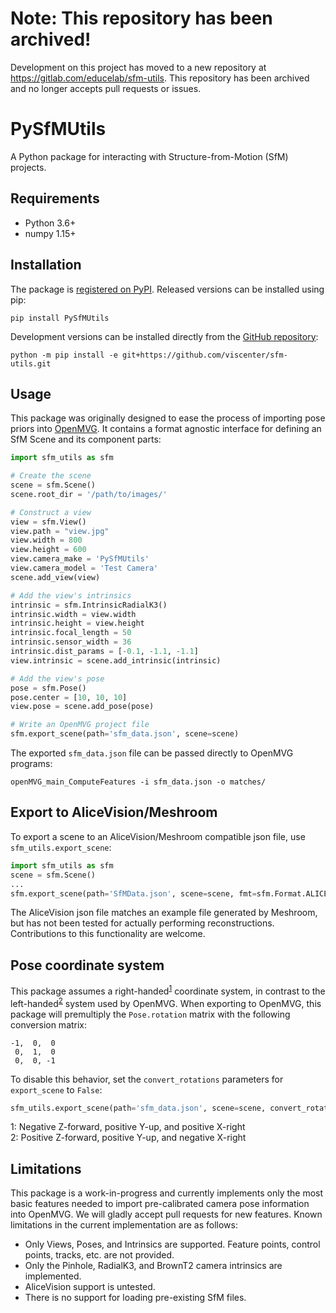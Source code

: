 # Note: This repository has been archived!
Development on this project has moved to a new repository at https://gitlab.com/educelab/sfm-utils. This repository has been archived and no longer accepts pull requests or issues.


# PySfMUtils
A Python package for interacting with Structure-from-Motion (SfM) projects. 

## Requirements
* Python 3.6+
* numpy 1.15+

## Installation
The package is [registered on PyPI](https://pypi.org/project/PySfMUtils/). Released versions can be installed using pip:
```shell
pip install PySfMUtils
```

Development versions can be installed directly from the [GitHub repository](https://github.com/viscenter/sfm-utils):
```shell
python -m pip install -e git+https://github.com/viscenter/sfm-utils.git
```

## Usage
This package was originally designed to ease the process of importing pose priors into 
[OpenMVG](https://github.com/openMVG/openMVG). It contains a format agnostic interface for defining an SfM Scene and its
component parts:

```python
import sfm_utils as sfm

# Create the scene
scene = sfm.Scene()
scene.root_dir = '/path/to/images/'

# Construct a view
view = sfm.View()
view.path = "view.jpg"
view.width = 800
view.height = 600
view.camera_make = 'PySfMUtils'
view.camera_model = 'Test Camera'
scene.add_view(view)

# Add the view's intrinsics
intrinsic = sfm.IntrinsicRadialK3()
intrinsic.width = view.width
intrinsic.height = view.height
intrinsic.focal_length = 50
intrinsic.sensor_width = 36
intrinsic.dist_params = [-0.1, -1.1, -1.1]
view.intrinsic = scene.add_intrinsic(intrinsic)

# Add the view's pose
pose = sfm.Pose()
pose.center = [10, 10, 10]
view.pose = scene.add_pose(pose)

# Write an OpenMVG project file
sfm.export_scene(path='sfm_data.json', scene=scene)
```

The exported `sfm_data.json` file can be passed directly to OpenMVG programs:

```shell
openMVG_main_ComputeFeatures -i sfm_data.json -o matches/
```

## Export to AliceVision/Meshroom
To export a scene to an AliceVision/Meshroom compatible json file, use `sfm_utils.export_scene`:

```python
import sfm_utils as sfm
scene = sfm.Scene()
...
sfm.export_scene(path='SfMData.json', scene=scene, fmt=sfm.Format.ALICE_VISION)
```

The AliceVision json file matches an example file generated by Meshroom, but has not been tested for actually 
performing reconstructions. Contributions to this functionality are welcome.

## Pose coordinate system
This package assumes a right-handed<sup>[1](#sfmcoords)</sup> coordinate system, in contrast to the 
left-handed<sup>[2](#mvgcoords)</sup> system used by OpenMVG. When exporting to OpenMVG, this package will premultiply 
the `Pose.rotation` matrix with the following conversion matrix:

```
-1,  0,  0
 0,  1,  0
 0,  0, -1
```

To disable this behavior, set the `convert_rotations` parameters for `export_scene` to `False`:
```python
sfm_utils.export_scene(path='sfm_data.json', scene=scene, convert_rotations=False)
```

<a name="sfmcoords">1</a>: Negative Z-forward, positive Y-up, and positive X-right  
<a name="mvgcoords">2</a>: Positive Z-forward, positive Y-up, and negative X-right

## Limitations
This package is a work-in-progress and currently implements only the most basic features needed to import pre-calibrated
camera pose information into OpenMVG. We will gladly accept pull requests for new features. Known limitations in the 
current implementation are as follows:

* Only Views, Poses, and Intrinsics are supported. Feature points, control points, tracks, etc. are not provided.
* Only the Pinhole, RadialK3, and BrownT2 camera intrinsics are implemented.
* AliceVision support is untested.
* There is no support for loading pre-existing SfM files.
